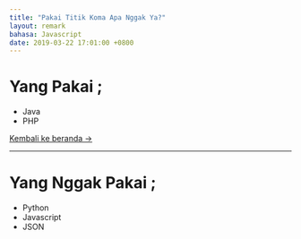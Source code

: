 ```yaml
---
title: "Pakai Titik Koma Apa Nggak Ya?"
layout: remark
bahasa: Javascript
date: 2019-03-22 17:01:00 +0800
---
```


<div>

# Yang Pakai ;

- Java
- PHP

[Kembali ke beranda &rarr;](/)

---

# Yang Nggak Pakai ;

- Python
- Javascript
- JSON

</div>